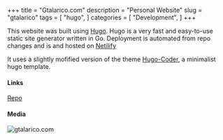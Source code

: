 +++
title = "Gtalarico.com"
description = "Personal Website"
slug = "gtalarico"
tags = [
    "hugo",
]
categories = [
    "Development",
]
+++

This website was built using [Hugo](https://gohugo.io/).
Hugo is a very fast and easy-to-use static site generator written in Go. Deployment is automated from repo changes and is and hosted on [Netilify](https://www.netlify.com/)

It uses a slightly mofified version of the theme [Hugo-Coder](https://github.com/luizdepra/hugo-coder/),
a minimalist hugo template.

#### Links

<div class="links">
    <i class="fab fa-github"></i>
    <a href="https://github.com/gtalarico/gtalarico.com">Repo</a>
</div>

#### Media
![gtalarico.com](/img/gtalarico.png)
